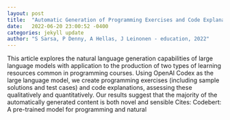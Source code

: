 ```yaml
---
layout: post
title:  "Automatic Generation of Programming Exercises and Code Explanations Using Large Language Models"
date:   2022-06-20 23:00:52 -0400
categories: jekyll update
author: "S Sarsa, P Denny, A Hellas, J Leinonen - education, 2022"
---
```

This article explores the natural language generation capabilities of large language models with application to the production of two types of learning resources common in programming courses. Using OpenAI Codex as the large language model, we create programming exercises (including sample solutions and test cases) and code explanations, assessing these qualitatively and quantitatively. Our results suggest that the majority of the automatically generated content is both novel and sensible 
Cites: Codebert: A pre-trained model for programming and natural